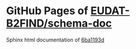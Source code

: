 GitHub Pages of [EUDAT-B2FIND/schema-doc](https://github.com/EUDAT-B2FIND/schema-doc.git)
===
Sphinx html documentation of [6ba1193d](https://github.com/EUDAT-B2FIND/schema-doc/tree/6ba1193dcafb444c09f4c8af93232fde8f317665)
